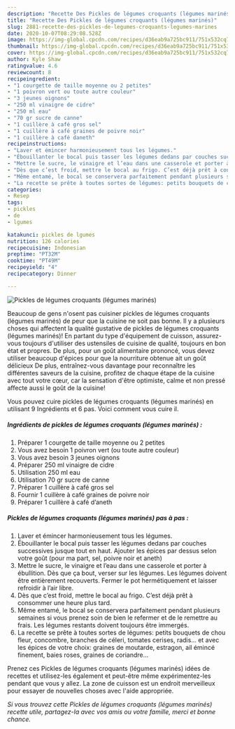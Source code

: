 ```yaml
---
description: "Recette Des Pickles de légumes croquants (légumes marinés)"
title: "Recette Des Pickles de légumes croquants (légumes marinés)"
slug: 2881-recette-des-pickles-de-legumes-croquants-legumes-marines
date: 2020-10-07T08:29:08.528Z
image: https://img-global.cpcdn.com/recipes/d36eab9a725bc911/751x532cq70/pickles-de-legumes-croquants-legumes-marines-photo-principale-de-la-recette.jpg
thumbnail: https://img-global.cpcdn.com/recipes/d36eab9a725bc911/751x532cq70/pickles-de-legumes-croquants-legumes-marines-photo-principale-de-la-recette.jpg
cover: https://img-global.cpcdn.com/recipes/d36eab9a725bc911/751x532cq70/pickles-de-legumes-croquants-legumes-marines-photo-principale-de-la-recette.jpg
author: Kyle Shaw
ratingvalue: 4.6
reviewcount: 8
recipeingredient:
- "1 courgette de taille moyenne ou 2 petites"
- "1 poivron vert ou toute autre couleur"
- "3 jeunes oignons"
- "250 ml vinaigre de cidre"
- "250 ml eau"
- "70 gr sucre de canne"
- "1 cuillère à café gros sel"
- "1 cuillère à café graines de poivre noir"
- "1 cuillère à café daneth"
recipeinstructions:
- "Laver et émincer harmonieusement tous les légumes."
- "Ébouillanter le bocal puis tasser les légumes dedans par couches successives jusque tout en haut. Ajouter les épices par dessus selon votre goût (pour ma part, sel, poivre noir et aneth)"
- "Mettre le sucre, le vinaigre et l’eau dans une casserole et porter à ébullition. Dès que ça bout, verser sur les légumes. Les légumes doivent être entièrement recouverts. Fermer le pot hermétiquement et laisser refroidir à l’air libre."
- "Dès que c’est froid, mettre le bocal au frigo. C’est déjà prêt à consommer une heure plus tard."
- "Même entamé, le bocal se conservera parfaitement pendant plusieurs semaines si vous prenez soin de bien le refermer et de le remettre au frais. Les légumes restants doivent toujours être immergés."
- "La recette se prête à toutes sortes de légumes: petits bouquets de chou fleur, concombre, branches de céleri, tomates cerises, radis... et avec les épices de votre choix: graines de moutarde, estragon, ail émincé finement, baies roses, graines de coriandre..."
categories:
- Resep
tags:
- pickles
- de
- lgumes

katakunci: pickles de lgumes 
nutrition: 126 calories
recipecuisine: Indonesian
preptime: "PT32M"
cooktime: "PT49M"
recipeyield: "4"
recipecategory: Dinner

---
```



![Pickles de légumes croquants (légumes marinés)](https://img-global.cpcdn.com/recipes/d36eab9a725bc911/751x532cq70/pickles-de-legumes-croquants-legumes-marines-photo-principale-de-la-recette.jpg)

Beaucoup de gens n'osent pas cuisiner pickles de légumes croquants (légumes marinés) de peur que la cuisine ne soit pas bonne. Il y a plusieurs choses qui affectent la qualité gustative de pickles de légumes croquants (légumes marinés)! En partant du type d'équipement de cuisson, assurez-vous toujours d'utiliser des ustensiles de cuisine de qualité, toujours en bon état et propres. De plus, pour un goût alimentaire prononcé, vous devez utiliser beaucoup d'épices pour que la nourriture obtenue ait un goût délicieux De plus, entraînez-vous davantage pour reconnaître les différentes saveurs de la cuisine, profitez de chaque étape de la cuisine avec tout votre cœur, car la sensation d'être optimiste, calme et non pressé affecte aussi le goût de la cuisine!

<!--inarticleads1-->

Vous pouvez cuire pickles de légumes croquants (légumes marinés) en utilisant 9 Ingrédients et 6 pas. Voici comment vous cuire il.

##### Ingrédients de pickles de légumes croquants (légumes marinés) :

1. Préparer 1 courgette de taille moyenne ou 2 petites
1. Vous avez besoin 1 poivron vert (ou toute autre couleur)
1. Vous avez besoin 3 jeunes oignons
1. Préparer 250 ml vinaigre de cidre
1. Utilisation 250 ml eau
1. Utilisation 70 gr sucre de canne
1. Préparer 1 cuillère à café gros sel
1. Fournir 1 cuillère à café graines de poivre noir
1. Préparer 1 cuillère à café d’aneth




<!--inarticleads2-->

##### Pickles de légumes croquants (légumes marinés) pas à pas :

1. Laver et émincer harmonieusement tous les légumes.
1. Ébouillanter le bocal puis tasser les légumes dedans par couches successives jusque tout en haut. Ajouter les épices par dessus selon votre goût (pour ma part, sel, poivre noir et aneth)
1. Mettre le sucre, le vinaigre et l’eau dans une casserole et porter à ébullition. Dès que ça bout, verser sur les légumes. Les légumes doivent être entièrement recouverts. Fermer le pot hermétiquement et laisser refroidir à l’air libre.
1. Dès que c’est froid, mettre le bocal au frigo. C’est déjà prêt à consommer une heure plus tard.
1. Même entamé, le bocal se conservera parfaitement pendant plusieurs semaines si vous prenez soin de bien le refermer et de le remettre au frais. Les légumes restants doivent toujours être immergés.
1. La recette se prête à toutes sortes de légumes: petits bouquets de chou fleur, concombre, branches de céleri, tomates cerises, radis... et avec les épices de votre choix: graines de moutarde, estragon, ail émincé finement, baies roses, graines de coriandre...




<!--inarticleads1-->

<p>
Prenez ces Pickles de légumes croquants (légumes marinés) idées de recettes et utilisez-les également et peut-être même expérimentez-les pendant que vous y allez. La zone de cuisson est un endroit merveilleux pour essayer de nouvelles choses avec l'aide appropriée.
</p>

<p>
<i>Si vous trouvez cette Pickles de légumes croquants (légumes marinés) recette utile, partagez-la avec vos amis ou votre famille, merci et bonne chance.</i>
</p>
